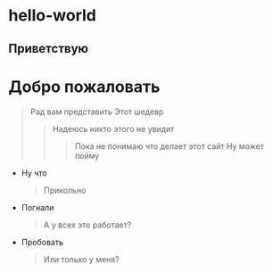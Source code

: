 # hello-world
Приветствую
-----------
Добро пожаловать
================
>Рад вам представить
>Этот шедевр
>>Надеюсь никто этого не увидит
>>>Пока не понимаю что делает этот сайт
>Ну может пойму

+ Ну что
    >Прикольно
+ Погнали
    >А у всех это работает?
+ Пробовать
    >Или только у меня?
